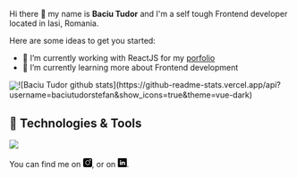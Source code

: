 
Hi there 👋 my name is <b>Baciu Tudor</b> and I'm a self tough Frontend developer located in Iasi, Romania.

Here are some ideas to get you started:

- 🔭 I’m currently working with ReactJS for my <a href="https://baciutudorstefan.github.io/portfolio/">porfolio</a>
- 🌱 I’m currently learning more about Frontend development



<div><img align="center" src="https://github-readme-stats.vercel.app/api/top-langs/?username=baciutudorstefan&show_icons=true&theme=vue-dark"/>![Baciu Tudor github stats](https://github-readme-stats.vercel.app/api?username=baciutudorstefan&show_icons=true&theme=vue-dark)</div>




 <h2>🔧 Technologies & Tools</h2>

![](https://img.shields.io/badge/Style-CSS-informational?style=plastic&logoColor=white&logo=styled-components)

<!-- Actual text -->

You can find me on [![Instagram][1.2]][1], or on [![LinkedIn][2.2]][2].

<!-- Icons -->

[1.2]: https://raw.githubusercontent.com/baciutudorstefan/icons/master/instagram-3.png (twitter icon without padding)
[2.2]: https://raw.githubusercontent.com/baciutudorstefan/icons/master/linkedin.png (LinkedIn icon without padding)

<!-- Links to your social media accounts -->

[1]: https://www.instagram.com/tbography
[2]: https://www.linkedin.com/in/tudor-ştefan-baciu

